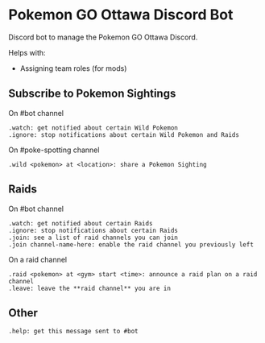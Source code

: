 # Pokemon GO Ottawa Discord Bot

Discord bot to manage the Pokemon GO Ottawa Discord.

Helps with:

- Assigning team roles (for mods)

## Subscribe to Pokemon Sightings

On #bot channel

```
.watch: get notified about certain Wild Pokemon
.ignore: stop notifications about certain Wild Pokemon and Raids
```

On #poke-spotting channel

```
.wild <pokemon> at <location>: share a Pokemon Sighting
```

## Raids

On #bot channel

```
.watch: get notified about certain Raids
.ignore: stop notifications about certain Raids
.join: see a list of raid channels you can join
.join channel-name-here: enable the raid channel you previously left
```

On a raid channel

```
.raid <pokemon> at <gym> start <time>: announce a raid plan on a raid channel
.leave: leave the **raid channel** you are in
```


## Other

```
.help: get this message sent to #bot
```

